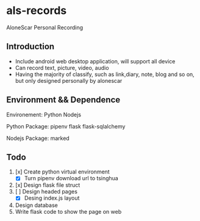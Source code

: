# als-records
AloneScar Personal Recording

## Introduction
* Include android web desktop application, will support all device
* Can record text, picture, video, audio
* Having the majority of classify, such as link,diary, note, blog and so on, but only designed personally by alonescar

## Environment && Dependence
Environement: Python Nodejs

Python Package: pipenv flask flask-sqlalchemy

Nodejs Package: marked

## Todo
1. [x] Create python virtual environment
    - [x] Turn pipenv download url to tsinghua
2. [x] Design flask file struct
3. [ ] Design headed pages
    - [x] Desing index.js layout
4. Design database
5. Write flask code to show the page on web